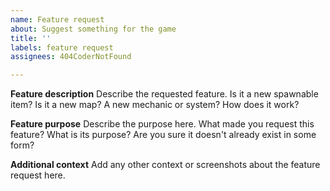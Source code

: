 ```yaml
---
name: Feature request
about: Suggest something for the game
title: ''
labels: feature request
assignees: 404CoderNotFound

---
```


**Feature description**
Describe the requested feature. Is it a new spawnable item? Is it a new map? A new mechanic or system? How does it work?

**Feature purpose**
Describe the purpose here. What made you request this feature? What is its purpose? Are you sure it doesn't already exist in some form?

**Additional context**
Add any other context or screenshots about the feature request here.
